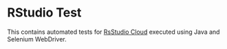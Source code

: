 # RStudio Test

This contains automated tests for [RsStudio Cloud](https://rstudio.cloud) executed using 
Java and Selenium WebDriver.

